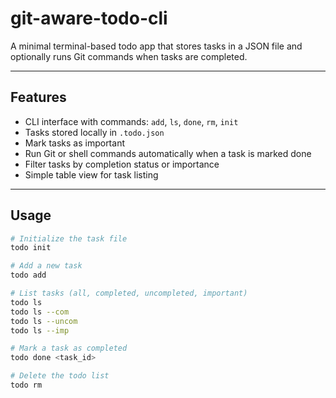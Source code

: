 # git-aware-todo-cli

A minimal terminal-based todo app that stores tasks in a JSON file and optionally runs Git commands when tasks are completed.

---

## Features

- CLI interface with commands: `add`, `ls`, `done`, `rm`, `init`
- Tasks stored locally in `.todo.json`
- Mark tasks as important
- Run Git or shell commands automatically when a task is marked done
- Filter tasks by completion status or importance
- Simple table view for task listing

---

## Usage

```bash
# Initialize the task file
todo init

# Add a new task
todo add

# List tasks (all, completed, uncompleted, important)
todo ls
todo ls --com
todo ls --uncom
todo ls --imp

# Mark a task as completed
todo done <task_id>

# Delete the todo list
todo rm
```

